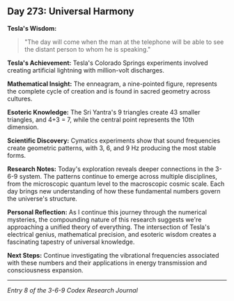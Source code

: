 ## Day 273: Universal Harmony

**Tesla's Wisdom:**
> "The day will come when the man at the telephone will be able to see the distant person to whom he is speaking."

**Tesla's Achievement:**
Tesla's Colorado Springs experiments involved creating artificial lightning with million-volt discharges.

**Mathematical Insight:**
The enneagram, a nine-pointed figure, represents the complete cycle of creation and is found in sacred geometry across cultures.

**Esoteric Knowledge:**
The Sri Yantra's 9 triangles create 43 smaller triangles, and 4+3 = 7, while the central point represents the 10th dimension.

**Scientific Discovery:**
Cymatics experiments show that sound frequencies create geometric patterns, with 3, 6, and 9 Hz producing the most stable forms.

**Research Notes:**
Today's exploration reveals deeper connections in the 3-6-9 system. The patterns continue to emerge across multiple disciplines, from the microscopic quantum level to the macroscopic cosmic scale. Each day brings new understanding of how these fundamental numbers govern the universe's structure.

**Personal Reflection:**
As I continue this journey through the numerical mysteries, the compounding nature of this research suggests we're approaching a unified theory of everything. The intersection of Tesla's electrical genius, mathematical precision, and esoteric wisdom creates a fascinating tapestry of universal knowledge.

**Next Steps:**
Continue investigating the vibrational frequencies associated with these numbers and their applications in energy transmission and consciousness expansion.

---
*Entry 8 of the 3-6-9 Codex Research Journal*